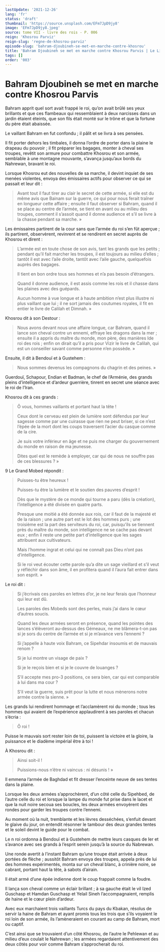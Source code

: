 ```yaml
---
lastUpdate: '2021-12-26'
lang: 'fr'
status: 'draft'
thumbnail: 'https://source.unsplash.com/EFm7JpD9jy8'
image: 'EFm7JpD9jy8.jpeg'
source: tome VII - livre des rois - P. 006
reign: 'Khosrou Parviz'
reign-slug: 'regne-de-khosrou-parviz'
episode-slug: 'bahram-djoubineh-se-met-en-marche-contre-khosrou'
title: 'Bahram Djoubineh se met en marche contre Khosrou Parvis | Le Livre des Rois | Shâhnâmeh'
tags: []
order: '003'
---
```


<!-- LTeX: language=fr -->

# Bahram Djoubineh se met en marche contre Khosrou Parvis

Bahram apprit quel sort avait frappé le roi, qu’on avait brûlé ses yeux brillants et que ces flambeaux qui ressemblaient à deux narcisses dans un jardin étaient éteints, que son fils était monté sur le trône et que la fortune du père était abaissée.

Le vaillant Bahram en fut confondu ; il pâlit et se livra à ses pensées.

Il fit porter dehors les timbales, il donna l’ordre de porter dans la plaine le drapeau du pouvoir ; il fit préparer les bagages, monter à cheval ses troupes, revêtit son armure pour combattre Khosrou et son armée, semblable à une montagne mouvante, s’avança jusqu’aux bords du Nahrewan, bravant le roi.

Lorsque Khosrou eut des nouvelles de sa marche, il devint inquiet de ses menées violentes, envoya des émissaires actifs pour observer ce qui se passait et leur dit :

> Avant tout il faut tirer au clair le secret de cette armée, si elle est du même avis que Bainam sur la guerre, ce qui pour nous ferait traîner en longueur cette affaire ; ensuite il faut observer si Bahram, quand il se place au centre de l’armée, se tient en avant ou au milieu des troupes, comment il s’assoit quand il donne audience et s’il se livre à la chasse pendant sa marche. »

Les émissaires partirent de la cour sans que l’armée du roi s’en fût aperçue ; ils partirent, observèrent, revinrent et se rendirent en secret auprès de Khosrou et dirent :

> L’armée est en toute chose de son avis, tant les grands que les petits ; pendant qu’il fait marcher les troupes, il est toujours au milieu d’elles ; tantôt il est avec l’aile droite, tantôt avec l’aile gauche, quelquefois auprès des bagages.
>
> Il tient en bon ordre tous ses hommes et n’a pas besoin d’étrangers.
>
> Quand il donne audience, il est assis comme les rois et il chasse dans les plaines avec des guépards.
>
> Aucun homme à vue longue et à haute ambition n’est plus illustre ni plus vaillant que lui ; il ne sort jamais des coutumes royales, il fit en entier le livre de Calilah et Dimnah. »

Khosrou dit à son Destour :

> Nous avons devant nous une affaire longue, car Bahram, quand il lance son cheval contre un ennemi, effraye les dragons dans la mer ; ensuite il a appris du maître du monde, mon père, des manières Ide roi des rois ; enfin on dirait qu’il a pris pour Vizir le livre de Calilah, qui est un conseiller savant comme personne n’en possède. »

Ensuite, il dit à Bendouï et à Gustehem :

> Nous sommes devenus les compagnons du chagrin et des peines. »

Guerdouï, Schapour, Endian et Badman, le chef de l’Arménie, des grands pleins d’intelligence et d’ardeur guerrière, tinrent en secret une séance avec le roi de l’Iran.

Khosrou dit à ces grands :

> Ô vous, hommes vaillants et portant haut la tête !
>
> Ceux dont le cerveau est plein de lumière sont défendus par leur sagesse comme par une cuirasse que rien ne peut briser, si ce n’est l’épée de la mort dont les coups traversent l’acier du casque comme de la cire.
>
> Je suis votre inférieur en âge et ne puis me charger du gouvernement du monde en raison de ma jeunesse.
>
> Dites quel est le remède à employer, car qui de nous ne souffre pas de ces blessures ? »

9 Le Grand Mobed répondit :

> Puisses-tu être heureux !
>
> Puisses-tu être la lumière et le soutien des pauvres d’esprit !
>
> Dès que le mystère de ce monde qui tourne a paru (dès la création), l’intelligence a été divisée en quatre parts.
>
> Presque une moitié a été donnée aux rois, car il faut de la majesté et de la raison ; une autre part est le lot des hommes purs ; une troisième est la part des serviteurs du roi, car, puisqu’ils se tiennent près du maître du monde, son intelligence ne se cache pas devant eux ; enfin il reste une petite part d’intelligence que les sages attribuent aux cultivateurs.
>
> Mais l’homme ingrat et celui qui ne connaît pas Dieu n’ont pas d’intelligence.
>
> Si le roi veut écouter cette parole qu’a dite un sage vieillard et s’il veut y réfléchir dans son âme, il en profitera quand il l’aura fait entrer dans son esprit. »

Le roi dit :

> Si j’écrivais ces paroles en lettres d’or, je ne leur ferais que l’honneur qui leur est dû.
>
> Les paroles des Mobeds sont des perles, mais j’ai dans le cœur d’autres soucis.
>
> Quand les deux armées seront en présence, quand les pointes des lances s’élèveront au-dessus des Gémeaux, ne me blâmera-t-on pas si je sors du centre de l’armée et si je m’avance vers l’ennemi ?
>
> Si j’appelle à haute voix Bahram, ce Sipehdar insoumis et de mauvais renom ?
>
> Si je lui montre un visage de paix ?
>
> Si je le reçois bien et si je le couvre de louanges ?
>
> S’il accepte mes pro-3 positions, ce sera bien, car qui est comparable à lui dans ma cour ?
>
> S’il veut la guerre, suis prêt pour la lutte et nous mènerons notre armée contre la sienne. »

Les grands lui rendirent hommage et l’acclamèrent roi du monde ; tous les hommes qui avaient de l’expérience applaudirent à ses paroles et chacun s’écria :

> Ô roi !

Puisse le mauvais sort rester loin de toi, puissent la victoire et la gloire, la puissance et le diadème impérial être à toi !

À Khosrou dit :

> Ainsi soit-il !
>
> Puissions-nous n’être ni vaincus : ni désunis ! »

Il emmena l’armée de Baghdad et fit dresser l’enceinte neuve de ses tentes dans la plaine.

Lorsque les deux armées s’approchèrent, d’un côté celle du Sipehbed, de l’autre celle du roi et lorsque la lampe du monde fut prise dans le lacet et que la nuit noire secoua ses boucles, les deux armées envoyèrent des rondes pour garder les troupes contre l’ennemi.

Au moment où la nuit, tremblante et les lèvres desséchées, s’enfuit devant le glaive du jour, on entendit résonner le tambour des deux grandes tentes et le soleil devint le guide pour le combat.

Le n roi ordonna à Bendouï et à Gustehem de mettre leurs casques de Ier et s’avance avec ses grands à l’esprit serein jusqu’à la source du Nabrewan.

Une ronde avertit à l’instant Bahram qu’une troupe était arrivée à deux portées de flèche ; aussitôt Bahram envoya des troupes, appela près de lui des hommes expérimentés, monta sur un cheval blanc, à crinière noire, se cabrant, portant haut la tête, à sabots d’airain.

Il était armé d’une épée indienne dont le coup frappait comme la foudre.

Il lança son cheval comme un éclair brillant ; à sa gauche était le vil Ized Guschasp et Hamdan Guschasp et Yelail Sineh l’accompagnaient, remplis de haine et le cœur plein d’ardeur.

Avec eux marchaient trois vaillants Turcs du pays du Kbakan, résolus de servir la haine de Bahram et ayant promis tous les trois que s’ils voyaient le roi loin de son armée, ils l’amèneraient en courant au camp de Bahram, mort ou captif.

C’est ainsi que se trouvaient d’un côté Khosrou, de l’autre le Pehlewan et au milieu d’eux coulait le Nahrewan ; les armées regardaient attentivement des deux côtés pour voir comme Bahram s’approcherait du roi.
